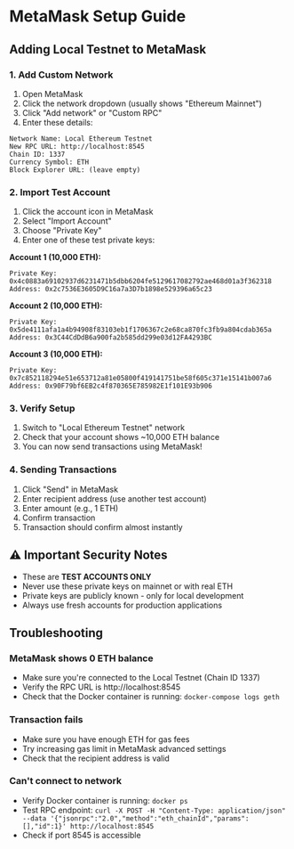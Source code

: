 # MetaMask Setup Guide

## Adding Local Testnet to MetaMask

### 1. Add Custom Network
1. Open MetaMask
2. Click the network dropdown (usually shows "Ethereum Mainnet")
3. Click "Add network" or "Custom RPC"
4. Enter these details:

```
Network Name: Local Ethereum Testnet
New RPC URL: http://localhost:8545
Chain ID: 1337
Currency Symbol: ETH
Block Explorer URL: (leave empty)
```

### 2. Import Test Account
1. Click the account icon in MetaMask
2. Select "Import Account"
3. Choose "Private Key"
4. Enter one of these test private keys:

**Account 1 (10,000 ETH):**
```
Private Key: 0x4c0883a69102937d6231471b5dbb6204fe5129617082792ae468d01a3f362318
Address: 0x2c7536E3605D9C16a7a3D7b1898e529396a65c23
```

**Account 2 (10,000 ETH):**
```
Private Key: 0x5de4111afa1a4b94908f83103eb1f1706367c2e68ca870fc3fb9a804cdab365a
Address: 0x3C44CdDdB6a900fa2b585dd299e03d12FA4293BC
```

**Account 3 (10,000 ETH):**
```
Private Key: 0x7c852118294e51e653712a81e05800f419141751be58f605c371e15141b007a6
Address: 0x90F79bf6EB2c4f870365E785982E1f101E93b906
```

### 3. Verify Setup
1. Switch to "Local Ethereum Testnet" network
2. Check that your account shows ~10,000 ETH balance
3. You can now send transactions using MetaMask!

### 4. Sending Transactions
1. Click "Send" in MetaMask
2. Enter recipient address (use another test account)
3. Enter amount (e.g., 1 ETH)
4. Confirm transaction
5. Transaction should confirm almost instantly

## ⚠️ Important Security Notes
- These are **TEST ACCOUNTS ONLY**
- Never use these private keys on mainnet or with real ETH
- Private keys are publicly known - only for local development
- Always use fresh accounts for production applications

## Troubleshooting

### MetaMask shows 0 ETH balance
- Make sure you're connected to the Local Testnet (Chain ID 1337)
- Verify the RPC URL is http://localhost:8545
- Check that the Docker container is running: `docker-compose logs geth`

### Transaction fails
- Make sure you have enough ETH for gas fees
- Try increasing gas limit in MetaMask advanced settings
- Check that the recipient address is valid

### Can't connect to network
- Verify Docker container is running: `docker ps`
- Test RPC endpoint: `curl -X POST -H "Content-Type: application/json" --data '{"jsonrpc":"2.0","method":"eth_chainId","params":[],"id":1}' http://localhost:8545`
- Check if port 8545 is accessible